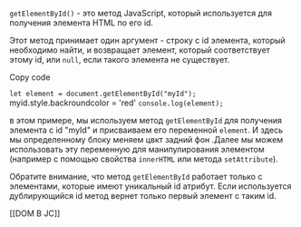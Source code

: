 
`getElementById()` - это метод JavaScript, который используется для получения элемента HTML по его id.

Этот метод принимает один аргумент - строку с id элемента, который необходимо найти, и возвращает элемент, который соответствует этому id, или `null`, если такого элемента не существует.

Copy code

`let element = document.getElementById("myId");
`myid.style.backroundcolor = 'red'
`console.log(element);`

в этом примере, мы используем метод `getElementById` для получения элемента с id "myId" и присваиваем его переменной `element`. И здесь мы определенному блоку меняем цвкт задний фон .Далее мы можем использовать эту переменную для манипулирования элементом (например с помощью свойства `innerHTML` или метода `setAttribute`).

Обратите внимание, что метод `getElementById` работает только с элементами, которые имеют уникальный id атрибут. Если используется дублирующийся id метод вернет только первый элемент с таким id.


[[DOM В JC]]